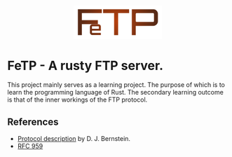 <p align="center">
    <img src="res/FeTP.png" width=40% />
</p>

# FeTP - A rusty FTP server.

This project mainly serves as a learning project. The purpose of which is to
learn the programming language of Rust. The secondary learning outcome is
that of the inner workings of the FTP protocol.  

## References

- [Protocol description](http://cr.yp.to/ftp.html) by D. J. Bernstein.
- [RFC 959](https://datatracker.ietf.org/doc/html/rfc959)